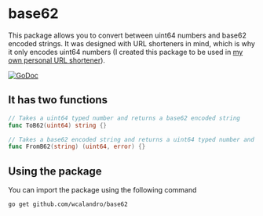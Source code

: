 base62
====== 

This package allows you to convert between uint64 numbers and base62 encoded strings. It was designed with URL shorteners in mind, which is why it only encodes uint64 numbers (I created this package to be used in [my own personal URL shortener](https://wcal.xyz)).

[![GoDoc](https://godoc.org/github.com/wcalandro/base62?status.svg)](http://godoc.org/github.com/wcalandro/base62)  

## It has two functions

```go 
// Takes a uint64 typed number and returns a base62 encoded string
func ToB62(uint64) string {}

// Takes a base62 encoded string and returns a uint64 typed number and an optional error if there is an invalid character in the string
func FromB62(string) (uint64, error) {}
```

## Using the package
You can import the package using the following command

```bash
go get github.com/wcalandro/base62
```

